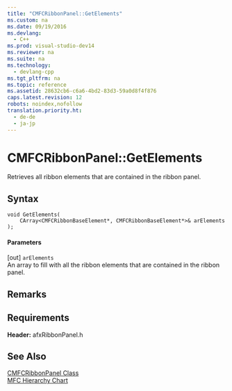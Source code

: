 ```yaml
---
title: "CMFCRibbonPanel::GetElements"
ms.custom: na
ms.date: 09/19/2016
ms.devlang: 
  - C++
ms.prod: visual-studio-dev14
ms.reviewer: na
ms.suite: na
ms.technology: 
  - devlang-cpp
ms.tgt_pltfrm: na
ms.topic: reference
ms.assetid: 28632cb6-c6a6-4bd2-83d3-59a0d8f4f876
caps.latest.revision: 12
robots: noindex,nofollow
translation.priority.ht: 
  - de-de
  - ja-jp
---
```

# CMFCRibbonPanel::GetElements
Retrieves all ribbon elements that are contained in the ribbon panel.  
  
## Syntax  
  
```  
void GetElements(  
    CArray<CMFCRibbonBaseElement*, CMFCRibbonBaseElement*>& arElements   
);  
```  
  
#### Parameters  
 [out] `arElements`  
 An array to fill with all the ribbon elements that are contained in the ribbon panel.  
  
## Remarks  
  
## Requirements  
 **Header:** afxRibbonPanel.h  
  
## See Also  
 [CMFCRibbonPanel Class](../vs140/CMFCRibbonPanel-Class.md)   
 [MFC Hierarchy Chart](../vs140/Hierarchy-Chart.md)